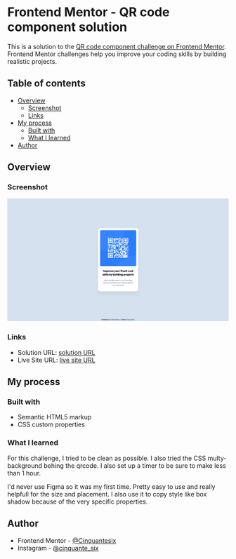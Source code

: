 # Frontend Mentor - QR code component solution

This is a solution to the [QR code component challenge on Frontend Mentor](https://www.frontendmentor.io/challenges/qr-code-component-iux_sIO_H). Frontend Mentor challenges help you improve your coding skills by building realistic projects. 

## Table of contents

- [Overview](#overview)
  - [Screenshot](#screenshot)
  - [Links](#links)
- [My process](#my-process)
  - [Built with](#built-with)
  - [What I learned](#what-i-learned)
- [Author](#author)


## Overview

### Screenshot

![](./Screenshot.png)

### Links

- Solution URL: [solution URL](https://github.com/Cinquantesix/qr-code-component-main)
- Live Site URL: [live site URL](https://resplendent-vacherin-a13026.netlify.app/)

## My process

### Built with

- Semantic HTML5 markup
- CSS custom properties

### What I learned

For this challenge, I tried to be clean as possible. I also tried the CSS multy-background behing the qrcode. I also set up a timer to be sure to make less than 1 hour.

I'd never use Figma so it was my first time. Pretty easy to use and really helpfull for the size and placement. I also use it to copy style like box shadow because of the very specific properties. 

## Author

- Frontend Mentor - [@Cinquantesix](https://www.frontendmentor.io/profile/Cinquantesix)
- Instagram - [@cinquante_six](https://www.instagram.com/cinquante_six/)

